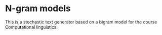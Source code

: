 # N-gram models

This is a stochastic text generator based on a bigram model for the course Computational linguistics.